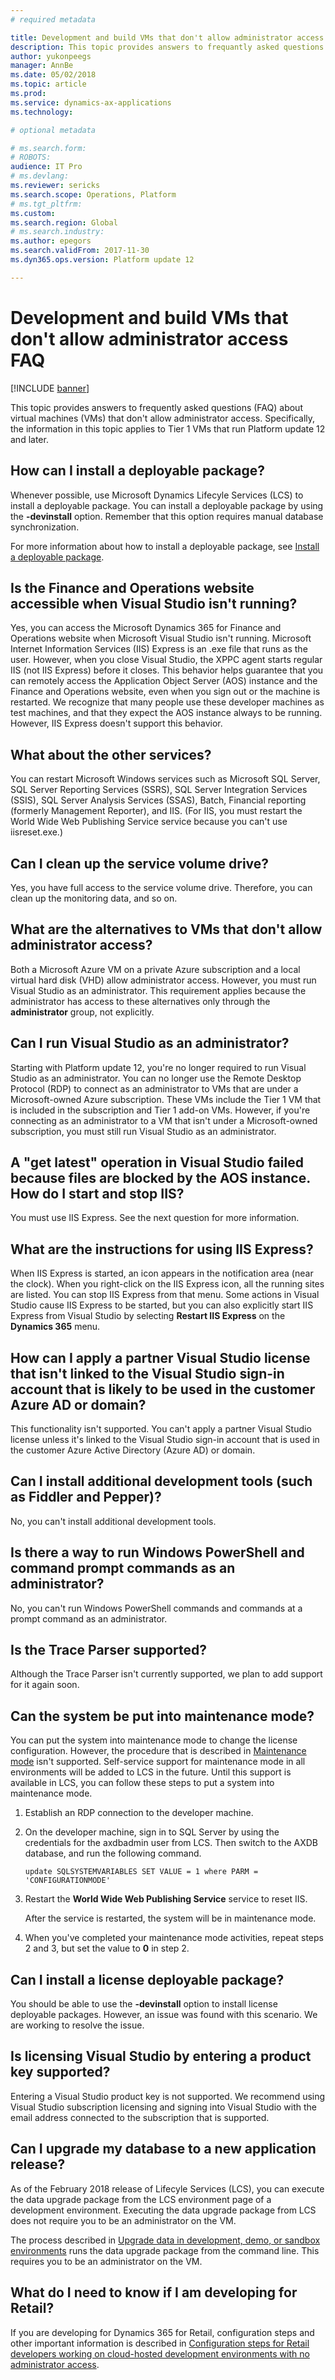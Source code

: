 ```yaml
---
# required metadata

title: Development and build VMs that don't allow administrator access FAQ
description: This topic provides answers to frequantly asked questions (FAQs) about virtual machines that don't allow administrator access.
author: yukonpeegs
manager: AnnBe
ms.date: 05/02/2018
ms.topic: article
ms.prod: 
ms.service: dynamics-ax-applications
ms.technology: 

# optional metadata

# ms.search.form: 
# ROBOTS: 
audience: IT Pro
# ms.devlang: 
ms.reviewer: sericks
ms.search.scope: Operations, Platform 
# ms.tgt_pltfrm: 
ms.custom: 
ms.search.region: Global
# ms.search.industry: 
ms.author: epegors
ms.search.validFrom: 2017-11-30 
ms.dyn365.ops.version: Platform update 12 

---
```


# Development and build VMs that don't allow administrator access FAQ

[!INCLUDE [banner](../includes/banner.md)]

This topic provides answers to frequently asked questions (FAQ) about virtual machines (VMs) that don't allow administrator access. Specifically, the information in this topic applies to Tier 1 VMs that run Platform update 12 and later.

## How can I install a deployable package?
Whenever possible, use Microsoft Dynamics Lifecyle Services (LCS) to install a deployable package. You can install a deployable package by using the **-devinstall** option. Remember that this option requires manual database synchronization.

For more information about how to install a deployable package, see [Install a deployable package](../deployment/install-deployable-package.md).

## Is the Finance and Operations website accessible when Visual Studio isn't running?
Yes, you can access the Microsoft Dynamics 365 for Finance and Operations website when Microsoft Visual Studio isn't running. Microsoft Internet Information Services (IIS) Express is an .exe file that runs as the user. However, when you close Visual Studio, the XPPC agent starts regular IIS (not IIS Express) before it closes. This behavior helps guarantee that you can remotely access the Application Object Server (AOS) instance and the Finance and Operations website, even when you sign out or the machine is restarted. We recognize that many people use these developer machines as test machines, and that they expect the AOS instance always to be running. However, IIS Express doesn't support this behavior.

## What about the other services?
You can restart Microsoft Windows services such as Microsoft SQL Server, SQL Server Reporting Services (SSRS), SQL Server Integration Services (SSIS), SQL Server Analysis Services (SSAS), Batch, Financial reporting (formerly Management Reporter), and IIS. (For IIS, you must restart the World Wide Web Publishing Service service because you can't use iisreset.exe.)

## Can I clean up the service volume drive?
Yes, you have full access to the service volume drive. Therefore, you can clean up the monitoring data, and so on.

## What are the alternatives to VMs that don't allow administrator access?
Both a Microsoft Azure VM on a private Azure subscription and a local virtual hard disk (VHD) allow administrator access. However, you must run Visual Studio as an administrator. This requirement applies because the administrator has access to these alternatives only through the **administrator** group, not explicitly.

## Can I run Visual Studio as an administrator?
Starting with Platform update 12, you're no longer required to run Visual Studio as an administrator. You can no longer use the Remote Desktop Protocol (RDP) to connect as an administrator to VMs that are under a Microsoft-owned Azure subscription. These VMs include the Tier 1 VM that is included in the subscription and Tier 1 add-on VMs. However, if you're connecting as an administrator to a VM that isn't under a Microsoft-owned subscription, you must still run Visual Studio as an administrator.

## A "get latest" operation in Visual Studio failed because files are blocked by the AOS instance. How do I start and stop IIS?
You must use IIS Express. See the next question for more information.

## What are the instructions for using IIS Express?
When IIS Express is started, an icon appears in the notification area (near the clock). When you right-click on the IIS Express icon, all the running sites are listed. You can stop IIS Express from that menu. Some actions in Visual Studio cause IIS Express to be started, but you can also explicitly start IIS Express from Visual Studio by selecting **Restart IIS Express** on the **Dynamics 365** menu.

## How can I apply a partner Visual Studio license that isn't linked to the Visual Studio sign-in account that is likely to be used in the customer Azure AD or domain?
This functionality isn't supported. You can't apply a partner Visual Studio license unless it's linked to the Visual Studio sign-in account that is used in the customer Azure Active Directory (Azure AD) or domain.

## Can I install additional development tools (such as Fiddler and Pepper)?
No, you can't install additional development tools.

## Is there a way to run Windows PowerShell and command prompt commands as an administrator?
No, you can't run Windows PowerShell commands and commands at a prompt command as an administrator.

## Is the Trace Parser supported?
Although the Trace Parser isn't currently supported, we plan to add support for it again soon.

## Can the system be put into maintenance mode?
You can put the system into maintenance mode to change the license configuration. However, the procedure that is described in [Maintenance mode](maintenance-mode.md) isn't supported. Self-service support for maintenance mode in all environments will be added to LCS in the future. Until this support is available in LCS, you can follow these steps to put a system into maintenance mode.

1. Establish an RDP connection to the developer machine.
2. On the developer machine, sign in to SQL Server by using the credentials for the axdbadmin user from LCS. Then switch to the AXDB database, and run the following command.

    ```
    update SQLSYSTEMVARIABLES SET VALUE = 1 where PARM = 'CONFIGURATIONMODE'
    ```

3. Restart the **World Wide Web Publishing Service** service to reset IIS.

    After the service is restarted, the system will be in maintenance mode.

4. When you've completed your maintenance mode activities, repeat steps 2 and 3, but set the value to **0** in step 2.

## Can I install a license deployable package?
You should be able to use the **-devinstall** option to install license deployable packages. However, an issue was found with this scenario. We are working to resolve the issue.

## Is licensing Visual Studio by entering a product key supported?
Entering a Visual Studio product key is not supported. We recommend using Visual Studio subscription licensing and signing into Visual Studio with the email address connected to the subscription that is supported.

## Can I upgrade my database to a new application release?
As of the February 2018 release of Lifecyle Services (LCS), you can execute the data upgrade package from the LCS environment page of a development environment. Executing the data upgrade package from LCS does not require you to be an administrator on the VM.

The process described in [Upgrade data in development, demo, or sandbox environments](../migration-upgrade/upgrade-data-to-latest-update.md) runs the data upgrade package from the command line. This requires you to be an administrator on the VM.

## What do I need to know if I am developing for Retail?
If you are developing for Dynamics 365 for Retail, configuration steps and other important information is described in [Configuration steps for Retail developers working on cloud-hosted development environments with no administrator access](../../retail/dev-itpro/cloud-dev-box.md).

